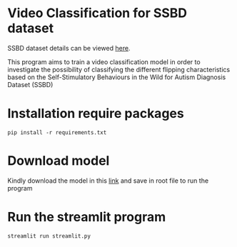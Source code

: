 # Video Classification for SSBD dataset

SSBD dataset details can be viewed [here](https://rolandgoecke.net/research/datasets/ssbd/).

This program aims to train a video classification model in order to
investigate the possibility of classifying the different flipping
characteristics based on the Self-Stimulatory Behaviours in the Wild for 
Autism Diagnosis Dataset (SSBD)

# Installation require packages

```
pip install -r requirements.txt
```

# Download model

Kindly download the model in this [link](https://drive.google.com/file/d/1_kDA4OhC6RKh96YZUTYp1WwNU_ojAcUi/view?usp=sharing) and
save in root file to run the program


# Run the streamlit program

```
streamlit run streamlit.py
```